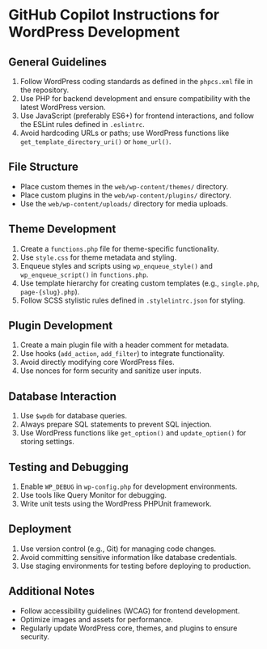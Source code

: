 # GitHub Copilot Instructions for WordPress Development

## General Guidelines

1. Follow WordPress coding standards as defined in the `phpcs.xml` file in the repository.
2. Use PHP for backend development and ensure compatibility with the latest WordPress version.
3. Use JavaScript (preferably ES6+) for frontend interactions, and follow the ESLint rules defined in `.eslintrc`.
4. Avoid hardcoding URLs or paths; use WordPress functions like `get_template_directory_uri()` or `home_url()`.

## File Structure

- Place custom themes in the `web/wp-content/themes/` directory.
- Place custom plugins in the `web/wp-content/plugins/` directory.
- Use the `web/wp-content/uploads/` directory for media uploads.

## Theme Development

1. Create a `functions.php` file for theme-specific functionality.
2. Use `style.css` for theme metadata and styling.
3. Enqueue styles and scripts using `wp_enqueue_style()` and `wp_enqueue_script()` in `functions.php`.
4. Use template hierarchy for creating custom templates (e.g., `single.php`, `page-{slug}.php`).
5. Follow SCSS stylistic rules defined in `.stylelintrc.json` for styling.

## Plugin Development

1. Create a main plugin file with a header comment for metadata.
2. Use hooks (`add_action`, `add_filter`) to integrate functionality.
3. Avoid directly modifying core WordPress files.
4. Use nonces for form security and sanitize user inputs.

## Database Interaction

1. Use `$wpdb` for database queries.
2. Always prepare SQL statements to prevent SQL injection.
3. Use WordPress functions like `get_option()` and `update_option()` for storing settings.

## Testing and Debugging

1. Enable `WP_DEBUG` in `wp-config.php` for development environments.
2. Use tools like Query Monitor for debugging.
3. Write unit tests using the WordPress PHPUnit framework.

## Deployment

1. Use version control (e.g., Git) for managing code changes.
2. Avoid committing sensitive information like database credentials.
3. Use staging environments for testing before deploying to production.

## Additional Notes

- Follow accessibility guidelines (WCAG) for frontend development.
- Optimize images and assets for performance.
- Regularly update WordPress core, themes, and plugins to ensure security.
